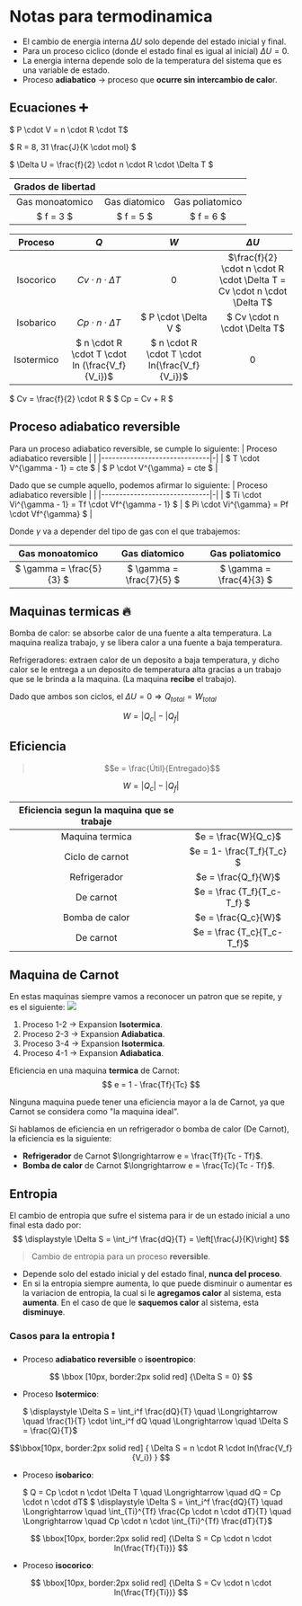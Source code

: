 # Notas para termodinamica

* El cambio de energia interna $\Delta U$ solo depende del estado inicial y final.
* Para un proceso ciclico (donde el estado final es igual al inicial) $\Delta U = 0$.
* La energia interna depende solo de la temperatura del sistema que es una variable de estado.
* Proceso **adiabatico** $\longrightarrow$ proceso que **ocurre sin intercambio de calo**r.

## Ecuaciones :heavy_plus_sign:

$ P \cdot V = n \cdot R \cdot T$

$ R = 8, 31 \frac{J}{K \cdot mol} $

$ \Delta U = \frac{f}{2} \cdot n \cdot R \cdot \Delta T $

| Grados de libertad |               |                 |
|:------------------:|:-------------:|:---------------:|
| Gas monoatomico    | Gas diatomico | Gas poliatomico |
| $ f = 3 $          | $ f = 5 $     | $ f = 6 $       |

|   Proceso   |              $Q$              | $W$ |                                     $\Delta U$                                    |
|:-----------:|:---------------------------:|:-:|:------------------------------------------------------------------------:|
|  Isocorico  | $Cv \cdot n \cdot \Delta T$ | $0$ | $\frac{f}{2} \cdot n \cdot R \cdot \Delta T = Cv \cdot n \cdot \Delta T$ |
|  Isobarico  | $Cp \cdot n \cdot \Delta T$ | $ P \cdot \Delta V $ | $ Cv \cdot n \cdot \Delta T$
| Isotermico | $ n \cdot R \cdot T \cdot ln (\frac{V_f}{V_i})$ | $ n \cdot R \cdot T \cdot ln(\frac{V_f}{V_i})$| $0$ |

$ Cv = \frac{f}{2} \cdot R $
$ Cp = Cv + R $

## Proceso adiabatico reversible

Para un proceso adiabatico reversible, se cumple lo siguiente:
| Proceso adiabatico reversible | |
|------------------------------|-|
| $ T \cdot V^{\gamma - 1} = cte $ | $ P \cdot V^{\gamma} = cte $ |

Dado que se cumple aquello, podemos afirmar lo siguiente:
| Proceso adiabatico reversible | |
|------------------------------|-|
| $ Ti \cdot Vi^{\gamma - 1} = Tf \cdot Vf^{\gamma - 1} $ | $ Pi \cdot Vi^{\gamma} = Pf \cdot Vf^{\gamma} $ |

Donde $\gamma$ va a depender del tipo de gas con el que trabajemos:

| Gas monoatomico    | Gas diatomico | Gas poliatomico |
|:------------------:|:-------------:|:---------------:|
| $ \gamma = \frac{5}{3} $ | $ \gamma = \frac{7}{5} $ | $ \gamma = \frac{4}{3} $ |

## Maquinas termicas :fire:

Bomba de calor: se absorbe calor de una fuente a alta temperatura. La maquina realiza trabajo, y se libera calor a una fuente a baja temperatura.

Refrigeradores: extraen calor de un deposito a baja temperatura, y dicho calor se le entrega a un deposito de temperatura alta gracias a un trabajo que se le brinda a la maquina. (La maquina **recibe** el trabajo).

Dado que ambos son ciclos, el $\Delta U = 0 \Longrightarrow Q_{total} = W_{total}$

$$ W = |Q_c| - |Q_f| $$

## Eficiencia

> $$e = \frac{Útil}{Entregado}$$

$$W = |Q_c| - |Q_f|$$

| Eficiencia segun la maquina que se trabaje    |                               |
|:---------------------------------------------:|:-----------------------------:|
| Maquina termica                               | $e = \frac{W}{Q_c}$           |
| Ciclo de carnot                               | $e = 1- \frac{T_f}{T_c} $     |
| Refrigerador                                  | $e = \frac{Q_f}{W}$           |
| De carnot                                     | $e = \frac {T_f}{T_c-T_f} $   |
| Bomba de calor                                | $e = \frac{Q_c}{W}$           |
| De carnot                                     | $e = \frac {T_c}{T_c-T_f}$    |

## Maquina de Carnot

En estas maquinas siempre vamos a reconocer un patron que se repite, y es el siguiente:
![](https://i.imgur.com/CFlYZwM.png)

1. Proceso 1-2 $\longrightarrow$ Expansion **Isotermica**.
1. Proceso 2-3 $\longrightarrow$ Expansion **Adiabatica**.
1. Proceso 3-4 $\longrightarrow$ Expansion **Isotermica**.
1. Proceso 4-1 $\longrightarrow$ Expansion **Adiabatica**.

Eficiencia en una maquina **termica** de Carnot:
$$ e = 1 - \frac{Tf}{Tc} $$

Ninguna maquina puede tener una eficiencia mayor a la de Carnot, ya que Carnot se considera como "la maquina ideal".

Si hablamos de eficiencia en un refrigerador o bomba de calor (De Carnot), la eficiencia es la siguiente:

* **Refrigerador** de Carnot $\longrightarrow e = \frac{Tf}{Tc - Tf}$.
* **Bomba de calor** de Carnot $\longrightarrow e = \frac{Tc}{Tc - Tf}$.

## Entropia

El cambio de entropia que sufre el sistema para ir de un estado inicial a uno final esta dado por:
$$ \displaystyle \Delta S = \int_i^f \frac{dQ}{T} = \left[\frac{J}{K}\right] $$

> Cambio de entropia para un proceso **reversible**.

* Depende solo del estado inicial y del estado final, **nunca del proceso**.
* En si la entropia siempre aumenta, lo que puede disminuir o aumentar es la variacion de entropia, la cual si le **agregamos calor** al sistema, esta **aumenta**. En el caso de que le **saquemos calor** al sistema, esta **disminuye**.

### Casos para la entropia :exclamation:

* Proceso **adiabatico reversible** o **isoentropico**:

$$ \bbox [10px, border:2px solid red] {\Delta S = 0} $$

* Proceso **Isotermico**:

    $ \displaystyle \Delta S = \int_i^f \frac{dQ}{T} \quad \Longrightarrow \quad \frac{1}{T} \cdot \int_i^f dQ \quad \Longrightarrow \quad \Delta S = \frac{Q}{T}$

$$\bbox[10px, border:2px solid red]
{
 \Delta S = n \cdot R \cdot ln(\frac{V_f}{V_i})
}
$$

* Proceso **isobarico**:

    $ Q = Cp \cdot n \cdot \Delta T \quad \Longrightarrow \quad dQ = Cp \cdot n \cdot dT$
    $ \displaystyle \Delta S = \int_i^f \frac{dQ}{T} \quad \Longrightarrow \quad \int_{Ti}^{Tf} \frac{Cp \cdot n \cdot dT}{T} \quad \Longrightarrow \quad Cp \cdot n \cdot \int_{Ti}^{Tf} \frac{dT}{T}$

$$ \bbox[10px, border:2px solid red] {\Delta S = Cp \cdot n \cdot ln(\frac{Tf}{Ti})} $$

* Proceso **isocorico**:

$$ \bbox[10px, border:2px solid red] {\Delta S = Cv \cdot n \cdot ln(\frac{Tf}{Ti})} $$
